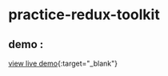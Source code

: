 # practice-redux-toolkit

## demo : 
[view live demo]([https://example.com](https://redux-toolkit-practice-by-oussama.netlify.app)){:target="_blank"}

